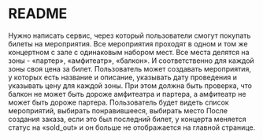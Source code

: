 # README

Нужно написать сервис, через который пользователи смогут покупать билеты на мероприятия. Все мероприятия проходят в одном и том же концертном с зале с одинаковым набором мест. Все места делятся на зоны - «партер», «амфитеатр», «балкон». И соответственно для каждой зоны своя цена за билет. Пользователь может создавать мероприятия, у которых есть название и описание, указывать дату проведения и указывать цену для каждой зоны. При этом должна быть проверка, что балкон не может быть дороже амфитеатра и партера, а амфитеатр не может быть дороже партера. Пользователь будет видеть список мероприятий, выбирать понравившееся, выбирать место После создания заказа, если это был последний билет, у концерта меняется статус на «sold_out» и он больше не отображается на главной странице.
